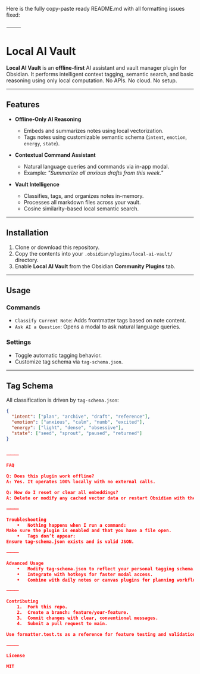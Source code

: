 Here is the fully copy-paste ready README.md with all formatting issues fixed:

⸻


# Local AI Vault

**Local AI Vault** is an **offline-first** AI assistant and vault manager plugin for Obsidian. It performs intelligent context tagging, semantic search, and basic reasoning using only local computation. No APIs. No cloud. No setup.

---

## Features

- **Offline-Only AI Reasoning**
  - Embeds and summarizes notes using local vectorization.
  - Tags notes using customizable semantic schema (`intent`, `emotion`, `energy`, `state`).

- **Contextual Command Assistant**
  - Natural language queries and commands via in-app modal.
  - Example: _"Summarize all anxious drafts from this week."_

- **Vault Intelligence**
  - Classifies, tags, and organizes notes in-memory.
  - Processes all markdown files across your vault.
  - Cosine similarity–based local semantic search.

---

## Installation

1. Clone or download this repository.
2. Copy the contents into your `.obsidian/plugins/local-ai-vault/` directory.
3. Enable **Local AI Vault** from the Obsidian **Community Plugins** tab.

---

## Usage

### Commands

- `Classify Current Note`: Adds frontmatter tags based on note content.
- `Ask AI a Question`: Opens a modal to ask natural language queries.

### Settings

- Toggle automatic tagging behavior.
- Customize tag schema via `tag-schema.json`.

---

## Tag Schema

All classification is driven by `tag-schema.json`:

```json
{
  "intent": ["plan", "archive", "draft", "reference"],
  "emotion": ["anxious", "calm", "numb", "excited"],
  "energy": ["light", "dense", "obsessive"],
  "state": ["seed", "sprout", "paused", "returned"]
}


⸻

FAQ

Q: Does this plugin work offline?
A: Yes. It operates 100% locally with no external calls.

Q: How do I reset or clear all embeddings?
A: Delete or modify any cached vector data or restart Obsidian with the plugin reloaded.

⸻

Troubleshooting
	•	Nothing happens when I run a command:
Make sure the plugin is enabled and that you have a file open.
	•	Tags don’t appear:
Ensure tag-schema.json exists and is valid JSON.

⸻

Advanced Usage
	•	Modify tag-schema.json to reflect your personal tagging schema.
	•	Integrate with hotkeys for faster modal access.
	•	Combine with daily notes or canvas plugins for planning workflows.

⸻

Contributing
	1.	Fork this repo.
	2.	Create a branch: feature/your-feature.
	3.	Commit changes with clear, conventional messages.
	4.	Submit a pull request to main.

Use formatter.test.ts as a reference for feature testing and validation.

⸻

License

MIT
